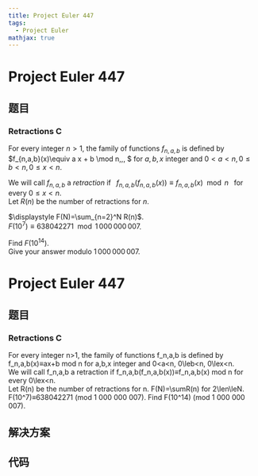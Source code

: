 ```yaml
---
title: Project Euler 447
tags:
  - Project Euler
mathjax: true
---
```

<escape><!-- more --></escape>
    
# Project Euler 447
## 题目
### Retractions C


For every integer $n>1$, the family of functions $f_{n,a,b}$ is defined 
by  <br />
$f_{n,a,b}(x)\equiv a x + b \mod n\,\,\, $ for $a,b,x$ integer and  $0< a <n, 0 \le b < n,0 \le x < n$. 

We will call $f_{n,a,b}$ a <i>retraction</i> if $\,\,\, f_{n,a,b}(f_{n,a,b}(x)) \equiv f_{n,a,b}(x) \mod n \,\,\,$ for every $0 \le x < n$.<br />
Let $R(n)$ be the number of retractions for $n$.


$\displaystyle F(N)=\sum_{n=2}^N R(n)$. <br /> 
$F(10^7)\equiv 638042271 \mod 1\,000\,000\,007$.<br />

Find $F(10^{14})$.<br />
Give your answer modulo $1\,000\,000\,007$.





# Project Euler 447
## 题目
### Retractions C

For every integer n>1, the family of functions f_n,a,b  is defined by f_n,a,b(x)≡ax+b mod n for a,b,x integer and  0<a<n, 0\leb<n, 0\lex<n.<br>We will call f_n,a,b a retraction if f_n,a,b(f_n,a,b(x))≡f_n,a,b(x) mod n for every 0\lex<n.<br>Let R(n) be the number of retractions for n.
F(N)=\sumR(n) for 2\len\leN.<br>F(10^7)≡638042271 (mod 1 000 000 007).
Find F(10^14) (mod 1 000 000 007).


## 解决方案


## 代码


